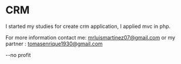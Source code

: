 # CRM
I started my studies for create crm application, I applied mvc in php.

For more information contact me: mrluismartinez07@gmail.com
or my partner : tomasenrique1930@gmail.com

--no profit
